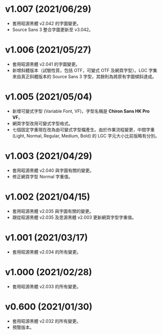 v1.007 (2021/06/29)
====
- 套用昭源黑體 v2.042 的字圖變更。
- Source Sans 3 整合字圖更新至 v3.042。

v1.006 (2021/05/27)
====
- 套用昭源黑體 v2.041 的字圖變更。
- 新增斜體版本（試驗性質，包括 OTF，可變式 OTF 及網頁字型）。LGC 字集來自真正斜體版本的 Source Sans 3 字型，其餘則為將原有字圖傾斜達成。

v1.005 (2021/05/04)
====
- 新增可變式字型 (Variable Font, VF)，字型名稱是 **Chiron Sans HK Pro VF**。
- 網頁字型改用可變式字型格式。
- 七個固定字重現在改為由可變式字型檔產生。由於作業流程變更，中間字重 (Light, Normal, Regular, Medium, Bold) 的 LGC 字元大小比前版略有分別。

v1.003 (2021/04/29)
====
- 套用昭源黑體 v2.040 與字圖有關的變更。
- 修正網頁字型 Normal 字重值。

v1.002 (2021/04/15)
====
- 套用昭源黑體 v2.035 與字圖有關的變更。
- 跟從昭源黑體 v2.035 及思源黑體 v2.003 更新網頁字型字重值。

v1.001 (2021/03/17)
====
- 套用昭源黑體 v2.034 的所有變更。

v1.000 (2021/02/28)
====
- 套用昭源黑體 v2.033 的所有變更。

v0.600 (2021/01/30)
====
- 套用昭源黑體 v2.032 的所有變更。
- 預覽版本。
